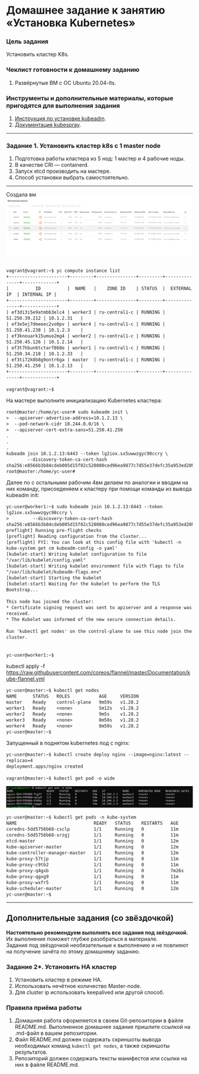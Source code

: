 # Домашнее задание к занятию «Установка Kubernetes»

### Цель задания

Установить кластер K8s.

### Чеклист готовности к домашнему заданию

1. Развёрнутые ВМ с ОС Ubuntu 20.04-lts.


### Инструменты и дополнительные материалы, которые пригодятся для выполнения задания

1. [Инструкция по установке kubeadm](https://kubernetes.io/docs/setup/production-environment/tools/kubeadm/create-cluster-kubeadm/).
2. [Документация kubespray](https://kubespray.io/).

-----

### Задание 1. Установить кластер k8s с 1 master node

1. Подготовка работы кластера из 5 нод: 1 мастер и 4 рабочие ноды.
2. В качестве CRI — containerd.
3. Запуск etcd производить на мастере.
4. Способ установки выбрать самостоятельно.

---
Создала вм
![img_11.png](img_11.png)
```commandline

vagrant@vagrant:~$ yc compute instance list
+----------------------+---------+---------------+---------+---------------+-------------+
|          ID          |  NAME   |    ZONE ID    | STATUS  |  EXTERNAL IP  | INTERNAL IP |
+----------------------+---------+---------------+---------+---------------+-------------+
| ef3di3i5e9atmbb3elc4 | worker3 | ru-central1-c | RUNNING | 51.250.39.212 | 10.1.2.31   |
| ef3e5ej7dmeeec2vo0pv | worker4 | ru-central1-c | RUNNING | 51.250.41.238 | 10.1.2.3    |
| ef3knouark15umue2mg4 | worker2 | ru-central1-c | RUNNING | 51.250.45.126 | 10.1.2.14   |
| ef3t7hbun6tctarf868e | worker1 | ru-central1-c | RUNNING | 51.250.34.218 | 10.1.2.33   |
| ef3ti72k0b8g9ontr6ga | master  | ru-central1-c | RUNNING | 51.250.41.250 | 10.1.2.13   |
+----------------------+---------+---------------+---------+---------------+-------------+

vagrant@vagrant:~$

```
На мастере выполните инициализацию Kubernetes кластера:
```
root@master:/home/yc-user# sudo kubeadm init \
>  --apiserver-advertise-address=10.1.2.13 \
>  --pod-network-cidr 10.244.0.0/16 \
>  --apiserver-cert-extra-sans=51.250.41.250
.
.
.
kubeadm join 10.1.2.13:6443 --token lg2iox.sx5uwwzgyc98ccry \
        --discovery-token-ca-cert-hash sha256:e8566b3b84cdeb005d15f02c520080ced96ea9877c7d55e37defc35a953ed209
root@master:/home/yc-user#
```

Далее по с остальными рабочим 4вм делаем по аналогии и вводим на них команду,
присоеденяем к кластеру при помощи команды из вывода kubeadm init:
```commandline
yc-user@worker1:~$ sudo kubeadm join 10.1.2.13:6443 --token lg2iox.sx5uwwzgyc98ccry \
>         --discovery-token-ca-cert-hash sha256:e8566b3b84cdeb005d15f02c520080ced96ea9877c7d55e37defc35a953ed209
preflight] Running pre-flight checks
[preflight] Reading configuration from the cluster...
[preflight] FYI: You can look at this config file with 'kubectl -n kube-system get cm kubeadm-config -o yaml'
[kubelet-start] Writing kubelet configuration to file "/var/lib/kubelet/config.yaml"
[kubelet-start] Writing kubelet environment file with flags to file "/var/lib/kubelet/kubeadm-flags.env"
[kubelet-start] Starting the kubelet
[kubelet-start] Waiting for the kubelet to perform the TLS Bootstrap...

This node has joined the cluster:
* Certificate signing request was sent to apiserver and a response was received.
* The Kubelet was informed of the new secure connection details.

Run 'kubectl get nodes' on the control-plane to see this node join the cluster.


yc-user@worker1:~$
```
kubectl apply -f https://raw.githubusercontent.com/coreos/flannel/master/Documentation/kube-flannel.yml

```commandline
yc-user@master:~$ kubectl get nodes
NAME      STATUS   ROLES           AGE     VERSION
master    Ready    control-plane   9m59s   v1.28.2
worker1   Ready    <none>          5m12s   v1.28.2
worker2   Ready    <none>          9m5s    v1.28.2
worker3   Ready    <none>          8m58s   v1.28.2
worker4   Ready    <none>          8m50s   v1.28.2
yc-user@master:~$
```

Запущенный в поднятом kubernetes под с nginx:
```commandline
yc-user@master:~$ kubectl create deploy nginx --image=nginx:latest --replicas=4
deployment.apps/nginx created

vagrant@master:~$ kubectl get pod -o wide

```
![img_14.png](img_14.png)


```commandline
yc-user@master:~$ kubectl get pods -n kube-system
NAME                             READY   STATUS    RESTARTS   AGE
coredns-5dd5756b68-csclp         1/1     Running   0          11m
coredns-5dd5756b68-xrzgj         1/1     Running   0          11m
etcd-master                      1/1     Running   0          12m
kube-apiserver-master            1/1     Running   0          12m
kube-controller-manager-master   1/1     Running   0          12m
kube-proxy-57tjp                 1/1     Running   0          11m
kube-proxy-c9tb2                 1/1     Running   0          11m
kube-proxy-q4gxb                 1/1     Running   0          7m26s
kube-proxy-qgxg9                 1/1     Running   0          11m
kube-proxy-wxfr5                 1/1     Running   0          11m
kube-scheduler-master            1/1     Running   0          12m
yc-user@master:~$
```

---

## Дополнительные задания (со звёздочкой)

**Настоятельно рекомендуем выполнять все задания под звёздочкой.** Их выполнение поможет глубже разобраться в материале.   
Задания под звёздочкой необязательные к выполнению и не повлияют на получение зачёта по этому домашнему заданию. 

### Задание 2*. Установить HA кластер

1. Установить кластер в режиме HA.
2. Использовать нечётное количество Master-node.
3. Для cluster ip использовать keepalived или другой способ.

### Правила приёма работы

1. Домашняя работа оформляется в своем Git-репозитории в файле README.md. Выполненное домашнее задание пришлите ссылкой на .md-файл в вашем репозитории.
2. Файл README.md должен содержать скриншоты вывода необходимых команд `kubectl get nodes`, а также скриншоты результатов.
3. Репозиторий должен содержать тексты манифестов или ссылки на них в файле README.md.
